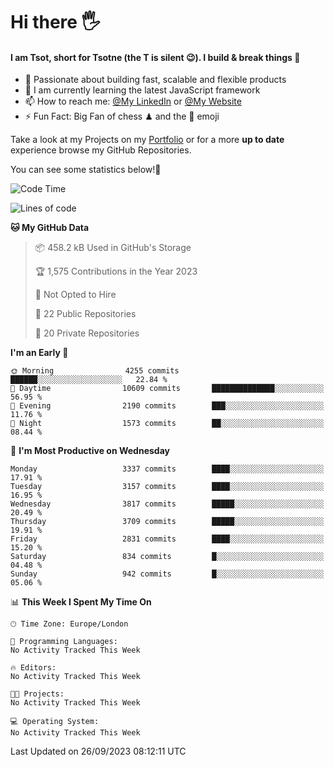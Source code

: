 # Hi there :raised_hand_with_fingers_splayed:
#### I am Tsot, short for Tsotne (the T is silent :wink:). I build & break things :space_invader:
- :telescope: Passionate about building fast, scalable and flexible products
- :seedling: I am currently learning the latest JavaScript framework 
- :mailbox: How to reach me: [@My LinkedIn](https://www.linkedin.com/in/tsotne-gvadzabia/) or [@My Website](https://tsotne.co.uk/contact)
- :zap: Fun Fact: Big Fan of chess ♟ and the 👾 emoji

Take a look at my Projects on my [Portfolio](https://tsotne.co.uk/) or for a more **up to date** experience browse my GitHub Repositories.

You can see some statistics below!:space_invader:
<!--START_SECTION:waka-->
![Code Time](http://img.shields.io/badge/Code%20Time-761%20hrs%202%20mins-blue)

![Lines of code](https://img.shields.io/badge/From%20Hello%20World%20I%27ve%20Written-7.8%20million%20lines%20of%20code-blue)

**🐱 My GitHub Data** 

> 📦 458.2 kB Used in GitHub's Storage 
 > 
> 🏆 1,575 Contributions in the Year 2023
 > 
> 🚫 Not Opted to Hire
 > 
> 📜 22 Public Repositories 
 > 
> 🔑 20 Private Repositories 
 > 
**I'm an Early 🐤** 

```text
🌞 Morning                4255 commits        ██████░░░░░░░░░░░░░░░░░░░   22.84 % 
🌆 Daytime                10609 commits       ██████████████░░░░░░░░░░░   56.95 % 
🌃 Evening                2190 commits        ███░░░░░░░░░░░░░░░░░░░░░░   11.76 % 
🌙 Night                  1573 commits        ██░░░░░░░░░░░░░░░░░░░░░░░   08.44 % 
```
📅 **I'm Most Productive on Wednesday** 

```text
Monday                   3337 commits        ████░░░░░░░░░░░░░░░░░░░░░   17.91 % 
Tuesday                  3157 commits        ████░░░░░░░░░░░░░░░░░░░░░   16.95 % 
Wednesday                3817 commits        █████░░░░░░░░░░░░░░░░░░░░   20.49 % 
Thursday                 3709 commits        █████░░░░░░░░░░░░░░░░░░░░   19.91 % 
Friday                   2831 commits        ████░░░░░░░░░░░░░░░░░░░░░   15.20 % 
Saturday                 834 commits         █░░░░░░░░░░░░░░░░░░░░░░░░   04.48 % 
Sunday                   942 commits         █░░░░░░░░░░░░░░░░░░░░░░░░   05.06 % 
```


📊 **This Week I Spent My Time On** 

```text
🕑︎ Time Zone: Europe/London

💬 Programming Languages: 
No Activity Tracked This Week

🔥 Editors: 
No Activity Tracked This Week

🐱‍💻 Projects: 
No Activity Tracked This Week

💻 Operating System: 
No Activity Tracked This Week
```


 Last Updated on 26/09/2023 08:12:11 UTC
<!--END_SECTION:waka-->
